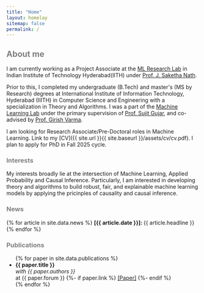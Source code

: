 ```yaml
---
title: "Home"
layout: homelay
sitemap: false
permalink: /
---
```


<style>
a:hover {
  color: grey;
  background-color: transparent;
  text-decoration: underline;
}
.heading {
    color: grey;
    background-color: transparent;
}
</style>

<h2 class="heading"> About me </h2>

I am currently working as a Project Associate at the [ML Research Lab](https://dr-j-saketha-nath-ml-research-group.github.io/home/) in Indian Institute of Technology Hyderabad(IITH) under [Prof. J. Saketha Nath](https://people.iith.ac.in/saketha/).

Prior to this, I completed my undergraduate (B.Tech) and master's (MS by Research) degrees at International Institute of Information Technology, Hyderabad (IIITH) in Computer Science and Engineering with a specialization in Theory and Algorithms.
I was a part of the [Machine Learning Lab](https://mll.iiit.ac.in/) under the primary supervision of [Prof. Sujit Gujar](https://www.sujitgujar.com/), and co-advised by [Prof. Girish Varma](https://girishvarma.in/).

<!-- During my time at IIITH, I studied Fairness in Machine Learning and worked on performance analysis of personalized pricing strategies under various fairness constraints. This work led to my Master's thesis on ENTER THESIS TITLE. -->

<!-- INSERT AAAI WORK HERE.

I also studied probabilistic graphical models (PGMs) and Markov Chain Monte Carlo (MCMC) sampling for complex structures such as graph colorings and path sampling on planar graphs.  -->

I am looking for Research Associate/Pre-Doctoral roles in Machine Learning. Link to my [CV]({{ site.url }}{{ site.baseurl }}/assets/cv/cv.pdf).
I plan to apply for PhD in Fall 2025 cycle.

<h3 class="heading"> Interests </h3>
My interests broadly lie at the intersection of Machine Learning, Applied Probability and Causal Inference. 
Particularly, I am interested in developing theory and algorithms to build robust, fair, and explainable machine learning models by applying the pricinples of causality and causal inference.

<h3 class="heading"> News </h3>

<div class="jumbotron">
{% for article in site.data.news %}
<b>[{{ article.date }}]: </b>{{ article.headline }}
{% endfor %}
</div>

<h3 class="heading"> Publications </h3>

<div class="container-fluid">
<div class="row">
<ul>
{% for paper in site.data.publications %}
<li>
<b>{{ paper.title }}</b><br>
<i>with {{ paper.authors }}</i><br>
at {{ paper.forum }} 
{%- if paper.link %}
    <a href="{{ paper.link }}" role="button">[Paper]</a>
{%- endif %}
</li>
{% endfor %}
</ul>
</div>
</div>